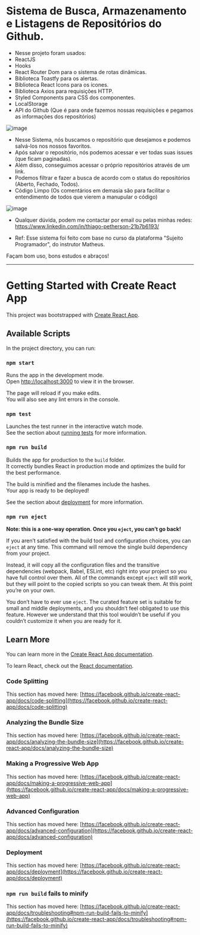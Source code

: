 # Sistema de Busca, Armazenamento e Listagens de Repositórios do Github. 

- Nesse projeto foram usados:
- ReactJS 
- Hooks
- React Router Dom para o sistema de rotas dinâmicas.
- Biblioteca Toastfy para os alertas.
- Biblioteca React Icons para os ícones.
- Biblioteca Axios para requisições HTTP.
- Styled Components para CSS dos componentes.
- LocalStorage
- API do Github (Que é para onde fazemos nossas requisições e pegamos as informações dos repositórios)

![image](https://user-images.githubusercontent.com/44420212/142038515-b5afdc6b-5058-46af-b86a-7def8faca59f.png)

- Nesse Sistema, nós buscamos o repositório que desejamos e podemos salvá-los nos nossos favoritos. 
- Após salvar o repositório, nós podemos acessar e ver todas suas issues (que ficam paginadas).
- Além disso, conseguimos acessar o próprio repositórios através de um link.
- Podemos filtrar e fazer a busca de acordo com o status do repositórios (Aberto, Fechado, Todos).
- Código Limpo (Os comentários em demasia são para facilitar o entendimento de todos que vierem a manupular o código)

![image](https://user-images.githubusercontent.com/44420212/142040372-5e6f1576-cc23-46f6-98e3-34d731c1282b.png)

- Qualquer dúvida, podem me contactar por email ou pelas minhas redes: https://www.linkedin.com/in/thiago-petherson-21b7b6193/

- Ref: Esse sistema foi feito com base no curso da plataforma "Sujeito Programador", do instrutor Matheus.

Façam bom uso, bons estudos e abraços!

-------------------------------------------------------------------------------------------------------------------

# Getting Started with Create React App

This project was bootstrapped with [Create React App](https://github.com/facebook/create-react-app).

## Available Scripts

In the project directory, you can run:

### `npm start`

Runs the app in the development mode.\
Open [http://localhost:3000](http://localhost:3000) to view it in the browser.

The page will reload if you make edits.\
You will also see any lint errors in the console.

### `npm test`

Launches the test runner in the interactive watch mode.\
See the section about [running tests](https://facebook.github.io/create-react-app/docs/running-tests) for more information.

### `npm run build`

Builds the app for production to the `build` folder.\
It correctly bundles React in production mode and optimizes the build for the best performance.

The build is minified and the filenames include the hashes.\
Your app is ready to be deployed!

See the section about [deployment](https://facebook.github.io/create-react-app/docs/deployment) for more information.

### `npm run eject`

**Note: this is a one-way operation. Once you `eject`, you can’t go back!**

If you aren’t satisfied with the build tool and configuration choices, you can `eject` at any time. This command will remove the single build dependency from your project.

Instead, it will copy all the configuration files and the transitive dependencies (webpack, Babel, ESLint, etc) right into your project so you have full control over them. All of the commands except `eject` will still work, but they will point to the copied scripts so you can tweak them. At this point you’re on your own.

You don’t have to ever use `eject`. The curated feature set is suitable for small and middle deployments, and you shouldn’t feel obligated to use this feature. However we understand that this tool wouldn’t be useful if you couldn’t customize it when you are ready for it.

## Learn More

You can learn more in the [Create React App documentation](https://facebook.github.io/create-react-app/docs/getting-started).

To learn React, check out the [React documentation](https://reactjs.org/).

### Code Splitting

This section has moved here: [https://facebook.github.io/create-react-app/docs/code-splitting](https://facebook.github.io/create-react-app/docs/code-splitting)

### Analyzing the Bundle Size

This section has moved here: [https://facebook.github.io/create-react-app/docs/analyzing-the-bundle-size](https://facebook.github.io/create-react-app/docs/analyzing-the-bundle-size)

### Making a Progressive Web App

This section has moved here: [https://facebook.github.io/create-react-app/docs/making-a-progressive-web-app](https://facebook.github.io/create-react-app/docs/making-a-progressive-web-app)

### Advanced Configuration

This section has moved here: [https://facebook.github.io/create-react-app/docs/advanced-configuration](https://facebook.github.io/create-react-app/docs/advanced-configuration)

### Deployment

This section has moved here: [https://facebook.github.io/create-react-app/docs/deployment](https://facebook.github.io/create-react-app/docs/deployment)

### `npm run build` fails to minify

This section has moved here: [https://facebook.github.io/create-react-app/docs/troubleshooting#npm-run-build-fails-to-minify](https://facebook.github.io/create-react-app/docs/troubleshooting#npm-run-build-fails-to-minify)
